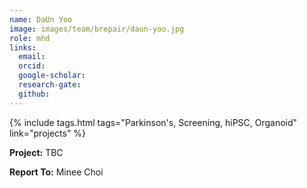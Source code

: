 ```yaml
---
name: DaUn Yoo
image: images/team/brepair/daun-yoo.jpg
role: mhd
links:
  email:
  orcid:
  google-scholar:
  research-gate:
  github:
---
```


{%
  include tags.html
  tags="Parkinson's, Screening, hiPSC, Organoid"
  link="projects"
%}

<strong>Project:</strong> TBC <br>

<strong>Report To:</strong> Minee Choi <br>
